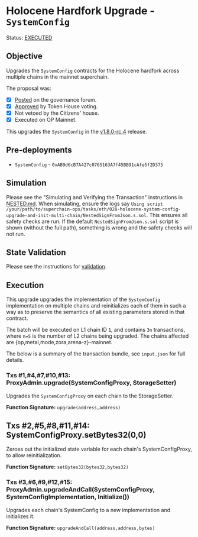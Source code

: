 # Holocene Hardfork Upgrade - `SystemConfig`

Status: [EXECUTED](https://etherscan.io/tx/0x86da7386a26978c3db89e97c1f4feee613a8a0c07bbe4640624b05276f49c350)

## Objective

Upgrades the `SystemConfig` contracts for the Holocene hardfork across multiple chains in the mainnet superchain.

The proposal was:

- [X] [Posted](https://gov.optimism.io/t/upgrade-proposal-11-holocene-network-upgrade/9313) on the governance forum.
- [X] [Approved](https://vote.optimism.io/proposals/20127877429053636874064552098716749508236019236440427814457915785398876262515) by Token House voting.
- [X] Not vetoed by the Citizens' house.
- [X] Executed on OP Mainnet.

This upgrades the `SystemConfig` in the
[v1.8.0-rc.4](https://github.com/ethereum-optimism/optimism/releases/tag/op-contracts%2Fv1.8.0-rc.4) release.

## Pre-deployments

- `SystemConfig` - `0xAB9d6cB7A427c0765163A7f45BB91cAfe5f2D375`

## Simulation

Please see the "Simulating and Verifying the Transaction" instructions in [NESTED.md](../../../NESTED.md).
When simulating, ensure the logs say `Using script /your/path/to/superchain-ops/tasks/eth/028-holocene-system-config-upgrade-and-init-multi-chain/NestedSignFromJson.s.sol`.
This ensures all safety checks are run. If the default `NestedSignFromJson.s.sol` script is shown (without the full path), something is wrong and the safety checks will not run.

## State Validation

Please see the instructions for [validation](./VALIDATION.md).

## Execution

This upgrade upgrades the implementation of the `SystemConfig` implementation on multiple chains and reinitializes each of them in such a way as to preserve the semantics of all existing parameters stored in that contract.

The batch will be executed on L1 chain ID `1`, and contains  `3n` transactions, where `n=5` is the number of L2 chains being upgraded. The chains affected are {op,metal,mode,zora,arena-z}-mainnet.

The below is a summary of the transaction bundle, see `input.json` for full details. 

### Txs #1,#4,#7,#10,#13: ProxyAdmin.upgrade(SystemConfigProxy, StorageSetter)
Upgrades the `SystemConfigProxy` on each chain to the StorageSetter.

**Function Signature:** `upgrade(address,address)`

## Txs #2,#5,#8,#11,#14: SystemConfigProxy.setBytes32(0,0)
Zeroes out the initialized state variable for each chain's SystemConfigProxy, to allow reinitialization.

**Function Signature:** `setBytes32(bytes32,bytes32)`

### Txs #3,#6,#9,#12,#15: ProxyAdmin.upgradeAndCall(SystemConfigProxy, SystemConfigImplementation, Initialize())
Upgrades each chain's SystemConfig to a new implementation and initializes it.

**Function Signature:** `upgradeAndCall(address,address,bytes)`
